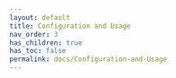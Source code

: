 ```yaml
---
layout: default
title: Configuration and Usage
nav_order: 3
has_children: true
has_toc: false
permalink: docs/Configuration-and-Usage
---
```

